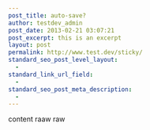 ```yaml
---
post_title: auto-save?
author: testdev_admin
post_date: 2013-02-21 03:07:21
post_excerpt: this is an excerpt
layout: post
permalink: http://www.test.dev/sticky/
standard_seo_post_level_layout:
  - 
standard_link_url_field:
  - 
standard_seo_post_meta_description:
  - 
---
```

content raaw raw